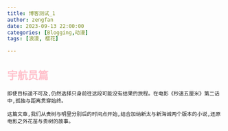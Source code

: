 ```yaml
---
title: 博客测试_1
author: zengfan
date: 2023-09-13 22:00:00 
categories: [Blogging,动漫]
tags: [浪漫, 樱花]

---
```






## <font color=pink size=5>宇航员篇</font>

```
即使目标遥不可及,仍然选择只身前往这段可能没有结果的旅程。在电影《秒速五厘米》第二话中,孤独与距离贯穿始终。

这篇文章,我们从贵树与明里分别后的时间点开始,结合加纳新太与新海诚两个版本的小说,还原电影之外花苗与贵树的故事。
 
```
